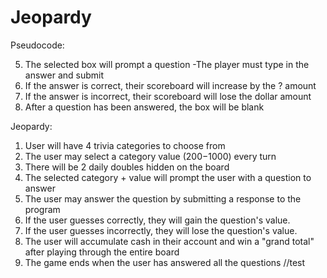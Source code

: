 # Jeopardy
Pseudocode:

<!-- 1. Prompt a welcome note to the player and explain the game -->
<!-- 2. Ask the player to submit their first name -->
<!-- 3. Display the submitted name on the scoreboard -->
<!-- 4. Prompt the player to select their first question by clicking on a box -->
5. The selected box will prompt a question
    -The player must type in the answer and submit
6. If the answer is correct, their scoreboard will increase by the ? amount
7. If the answer is incorrect, their scoreboard will lose the dollar amount
8. After a question has been answered, the box will be blank



Jeopardy:

1. User will have 4 trivia categories to choose from
2. The user may select a category value ($200-$1000) every turn
3. There will be 2 daily doubles hidden on the board
4. The selected category + value will prompt the user with a question to answer
5. The user may answer the question by submitting a response to the program
6. If the user guesses correctly, they will gain the question's value.
7. If the user guesses incorrectly, they will lose the question's value.
8. The user will accumulate cash in their account and win a "grand total" after playing through the entire board
9. The game ends when the user has answered all the questions
//test
